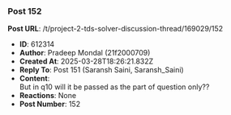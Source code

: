 ### Post 152
**Post URL**: /t/project-2-tds-solver-discussion-thread/169029/152
- **ID**: 612314
- **Author**: Pradeep Mondal (21f2000709)
- **Created At**: 2025-03-28T18:26:21.832Z
- **Reply To**: Post 151 (Saransh Saini, Saransh_Saini)
- **Content**:  
  But in q10 will it be passed as the part of question only??
- **Reactions**: None
- **Post Number**: 152


